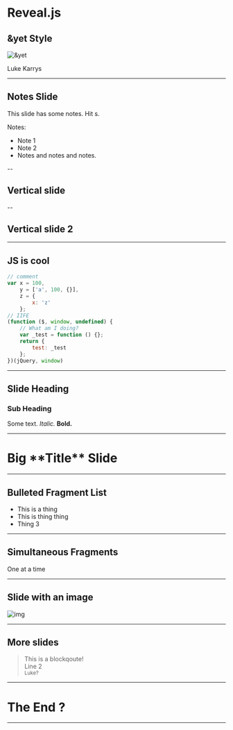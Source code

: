 # Reveal.js
## <span>&amp;</span>yet Style

![&yet](images/logos/andyet.svg)

Luke Karrys



---



## Notes Slide

This slide has some notes. Hit s.

Notes:
- Note 1
- Note 2
- Notes and notes and notes.



--



## Vertical slide



--



## Vertical slide 2



---



## **JS** is cool

```javascript
// comment
var x = 100,
    y = ['a', 100, {}],
    z = {
        x: 'z'
    };
// IIFE
(function ($, window, undefined) {
    // What am I doing?
    var _test = function () {};
    return {
        test: _test
    };
})(jQuery, window)
```



---



## Slide Heading
### Sub Heading

Some text. *Italic.* **Bold.**



---



<h1 class="big">Big **Title** Slide</h1>



---



## Bulleted Fragment List

<ul>
    <li class="fragment">This is a <span>thing</span></li>
    <li class="fragment">This is <span>thing</span> thing</li>
    <li class="fragment">Thing <span>3</span></li>
</ul>



---



## Simultaneous Fragments


<span data-fragment-index="1" class="fragment current-visible">One</span>
<span data-fragment-index="2" class="fragment current-visible">at</span>
<span data-fragment-index="3" class="fragment current-visible">a</span>
<span data-fragment-index="4" class="fragment current-visible">time</span>



---



## Slide with an image

![img](images/andbang.png)



---



## More slides

> This is a blockqoute!  
> Line 2  
> <small>Luke?</small>



---



<!-- .slide: data-background="#000" data-state="hide-all-controls"  -->
# The End <span class="fragment">?</span>



---



<!-- .slide: data-background="#000" data-state="hide-all-controls" -->
# &nbsp;